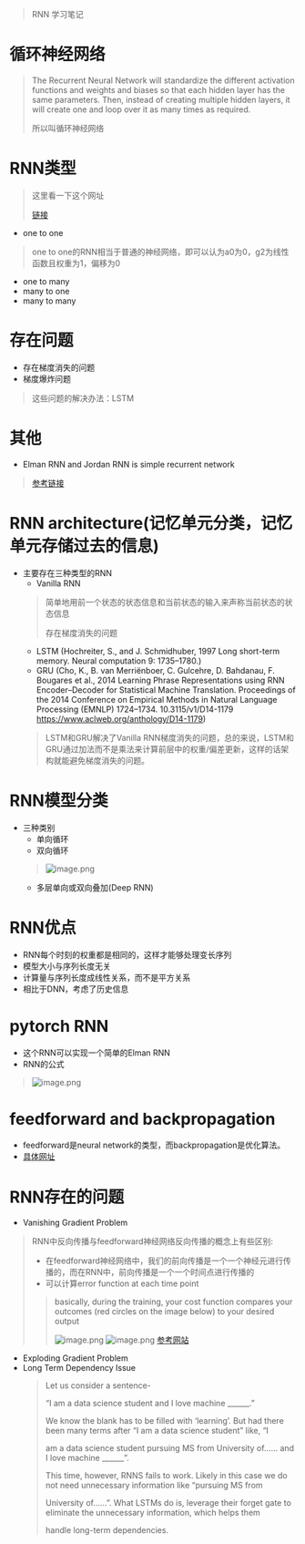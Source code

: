 > RNN 学习笔记
# 循环神经网络
> The Recurrent Neural Network will standardize the different activation functions and weights and biases so that each hidden layer has the same parameters. Then, instead of creating multiple hidden layers, it will create one and loop over it as many times as required. 
> 
> 所以叫循环神经网络
# RNN类型
> 这里看一下这个网址
>
> [链接](https://stanford.edu/~shervine/teaching/cs-230/cheatsheet-recurrent-neural-networks)
* one to one
> one to one的RNN相当于普通的神经网络，即可以认为a0为0，g2为线性函数且权重为1，偏移为0
* one to many
* many to one
* many to many

# 存在问题
* 存在梯度消失的问题
* 梯度爆炸问题
> 这些问题的解决办法：LSTM

# 其他
* Elman RNN and Jordan RNN is simple recurrent network
> [参考链接](https://en.wikipedia.org/wiki/Recurrent_neural_network)

# RNN architecture(记忆单元分类，记忆单元存储过去的信息)
* 主要存在三种类型的RNN
    * Vanilla RNN
    > 简单地用前一个状态的状态信息和当前状态的输入来声称当前状态的状态信息
    >
    > 存在梯度消失的问题
    * LSTM (Hochreiter, S., and J. Schmidhuber, 1997 Long short-term memory. Neural computation 9: 1735–1780.)
    * GRU (Cho, K., B. van Merriënboer, C. Gulcehre, D. Bahdanau, F. Bougares et al., 2014 Learning Phrase Representations using RNN Encoder–Decoder for Statistical Machine Translation. Proceedings of the 2014 Conference on Empirical Methods in Natural Language Processing (EMNLP) 1724–1734. 10.3115/v1/D14-1179 https://www.aclweb.org/anthology/D14-1179)
    > LSTM和GRU解决了Vanilla RNN梯度消失的问题，总的来说，LSTM和GRU通过加法而不是乘法来计算前层中的权重/偏差更新，这样的话架构就能避免梯度消失的问题。

# RNN模型分类
* 三种类别
    * 单向循环
    * 双向循环
    > ![image.png](https://s2.loli.net/2022/07/06/VvcyJSBnoDzw1Gs.png)
    * 多层单向或双向叠加(Deep RNN)
# RNN优点
* RNN每个时刻的权重都是相同的，这样才能够处理变长序列
* 模型大小与序列长度无关
* 计算量与序列长度成线性关系，而不是平方关系
* 相比于DNN，考虑了历史信息
# pytorch RNN
* 这个RNN可以实现一个简单的Elman RNN
* RNN的公式
> ![image.png](https://s2.loli.net/2022/07/04/S68WRq9Eeldw5xu.png)
# feedforward and backpropagation
* feedforward是neural network的类型，而backpropagation是优化算法。
* [具体网址](https://stackoverflow.com/questions/28403782/what-is-the-difference-between-back-propagation-and-feed-forward-neural-network)
# RNN存在的问题
* Vanishing Gradient Problem
> RNN中反向传播与feedforward神经网络反向传播的概念上有些区别:
>   * 在feedforward神经网络中，我们的前向传播是一个一个神经元进行传播的，而在RNN中，前向传播是一个一个时间点进行传播的
>   * 可以计算error function at each time point
>   > basically, during the training, your cost  function compares your outcomes (red circles on the image below) to your desired output
>   > 
>   > ![image.png](https://s2.loli.net/2022/07/06/CedFpPmLXzRnuEs.png)
>   > ![image.png](https://s2.loli.net/2022/07/06/ZnJFh9ekXrDoMQ5.png)
>   > [参考网站](https://www.superdatascience.com/blogs/recurrent-neural-networks-rnn-the-vanishing-gradient-problem)

* Exploding Gradient Problem
* Long Term Dependency Issue
    > Let us consider a sentence-
    > 
    > “I am a data science student and I love machine ______.”
    > 
    > We know the blank has to be filled with ‘learning’. But had there been many terms after “I am a data science student” like, “I 
    > 
    > am a data science student pursuing MS from University of…… and I love machine ______”.
    > 
    > This time, however, RNNS fails to work. Likely in this case we do not need unnecessary information like “pursuing MS from 
    >
    > University of……”. What LSTMs do is, leverage their forget gate to eliminate the unnecessary information, which helps them 
    >
    > handle long-term dependencies.
